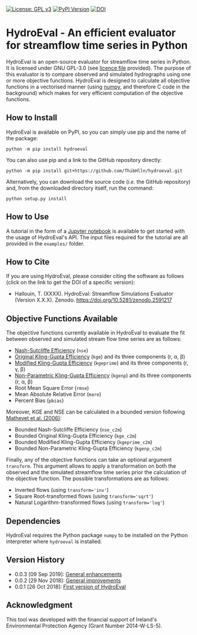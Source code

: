 [![License: GPL v3](https://img.shields.io/badge/License-GPL%20v3-blue.svg)](https://www.gnu.org/licenses/gpl-3.0)
[![PyPI Version](https://badge.fury.io/py/hydroeval.svg)](https://pypi.python.org/pypi/hydroeval)
[![DOI](https://zenodo.org/badge/DOI/10.5281/zenodo.2591217.svg)](https://doi.org/10.5281/zenodo.2591217)

# HydroEval - An efficient evaluator for streamflow time series in Python

HydroEval is an open-source evaluator for streamflow time series in Python. It is licensed under GNU GPL-3.0 (see [licence file](https://github.com/ThibHlln/hydroeval/blob/master/LICENCE.md) provided). The purpose of this evaluator is to compare observed and simulated hydrographs using one or more objective functions. HydroEval is designed to calculate all objective functions in a vectorised manner (using [numpy](https://github.com/numpy/numpy), and therefore C code in the background) which makes for very efficient computation of the objective functions.

## How to Install

HydroEval is available on PyPI, so you can simply use pip and the name of the package:

    python -m pip install hydroeval

You can also use pip and a link to the GitHub repository directly:

	python -m pip install git+https://github.com/ThibHlln/hydroeval.git

Alternatively, you can download the source code (*i.e.* the GitHub repository) and, from the downloaded directory itself, run the command:

    python setup.py install

## How to Use

A tutorial in the form of a [Jupyter notebook](https://github.com/ThibHlln/hydroeval/blob/master/examples/api_usage_example.ipynb) is available to get started with the usage of HydroEval's API. The input files required for the tutorial are all provided in the `examples/` folder.

## How to Cite

If you are using HydroEval, please consider citing the software as follows (click on the link to get the DOI of a specific version):
* Hallouin, T. (XXXX). HydroEval: Streamflow Simulations Evaluator (Version X.X.X). Zenodo. https://doi.org/10.5281/zenodo.2591217

## Objective Functions Available

The objective functions currently available in HydroEval to evaluate the fit between observed and simulated stream flow time series are as follows:
* [Nash-Sutcliffe Efficiency](https://doi.org/10.1016/0022-1694(70)90255-6) (`nse`)
* [Original Kling-Gupta Efficiency](https://doi.org/10.1016/j.jhydrol.2009.08.003) (`kge`) and its three components (r, α, β)
* [Modified Kling-Gupta Efficiency](https://doi.org/10.1016/j.jhydrol.2012.01.011) (`kgeprime`) and its three components (r, γ, β)
* [Non-Parametric Kling-Gupta Efficiency](https://doi.org/10.1080/02626667.2018.1552002) (`kgenp`) and its three components (r, α, β)
* Root Mean Square Error (`rmse`)
* Mean Absolute Relative Error (`mare`)
* Percent Bias (`pbias`)

Moreover, KGE and NSE can be calculated in a bounded version following [Mathevet et al. (2006)](https://iahs.info/uploads/dms/13614.21--211-219-41-MATHEVET.pdf):

* Bounded Nash-Sutcliffe Efficiency (`nse_c2m`)
* Bounded Original Kling-Gupta Efficiency (`kge_c2m`)
* Bounded Modified Kling-Gupta Efficiency (`kgeprime_c2m`)
* Bounded Non-Parametric Kling-Gupta Efficiency (`kgenp_c2m`)

Finally, any of the objective functions can take an optional argument `transform`. This argument allows to apply a transformation on both the observed and the simulated streamflow time series prior the calculation of the objective function. The possible transformations are as follows:
* Inverted flows (using `transform='inv'`)
* Square Root-transformed flows (using `transform='sqrt'`)
* Natural Logarithm-transformed flows (using `transform='log'`)

## Dependencies

HydroEval requires the Python package `numpy` to be installed on the Python interpreter where `hydroeval` is installed.

## Version History

* 0.0.3 [09 Sep 2019]: [General enhancements](https://github.com/ThibHlln/hydroeval/releases/tag/v0.0.3)
* 0.0.2 [29 Nov 2018]: [General improvements](https://github.com/ThibHlln/hydroeval/releases/tag/v0.0.2)
* 0.0.1 [26 Oct 2018]: [First version of HydroEval](https://github.com/ThibHlln/hydroeval/releases/tag/v0.0.1)

## Acknowledgment

This tool was developed with the financial support of Ireland's Environmental Protection Agency (Grant Number 2014-W-LS-5).
